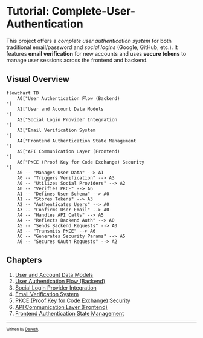 # Tutorial: Complete-User-Authentication

This project offers a *complete user authentication system* for both traditional email/password and *social logins* (Google, GitHub, etc.). It features **email verification** for new accounts and uses **secure tokens** to manage user sessions across the frontend and backend.


## Visual Overview

```mermaid
flowchart TD
    A0["User Authentication Flow (Backend)
"]
    A1["User and Account Data Models
"]
    A2["Social Login Provider Integration
"]
    A3["Email Verification System
"]
    A4["Frontend Authentication State Management
"]
    A5["API Communication Layer (Frontend)
"]
    A6["PKCE (Proof Key for Code Exchange) Security
"]
    A0 -- "Manages User Data" --> A1
    A0 -- "Triggers Verification" --> A3
    A0 -- "Utilizes Social Providers" --> A2
    A0 -- "Verifies PKCE" --> A6
    A1 -- "Defines User Schema" --> A0
    A1 -- "Stores Tokens" --> A3
    A2 -- "Authenticates Users" --> A0
    A3 -- "Confirms User Email" --> A0
    A4 -- "Handles API Calls" --> A5
    A4 -- "Reflects Backend Auth" --> A0
    A5 -- "Sends Backend Requests" --> A0
    A5 -- "Transmits PKCE" --> A6
    A6 -- "Generates Security Params" --> A5
    A6 -- "Secures OAuth Requests" --> A2
```

## Chapters

1. [User and Account Data Models
](01_user_and_account_data_models_.md)
2. [User Authentication Flow (Backend)
](02_user_authentication_flow__backend__.md)
3. [Social Login Provider Integration
](03_social_login_provider_integration_.md)
4. [Email Verification System
](04_email_verification_system_.md)
5. [PKCE (Proof Key for Code Exchange) Security
](05_pkce__proof_key_for_code_exchange__security_.md)
6. [API Communication Layer (Frontend)
](06_api_communication_layer__frontend__.md)
7. [Frontend Authentication State Management
](07_frontend_authentication_state_management_.md)

---

<sub><sup>Written by [Devesh](https://github.com/devesh111).</sup></sub>